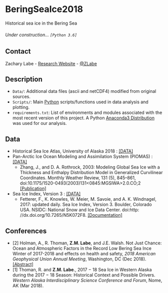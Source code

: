 # BeringSeaIce2018
Historical sea ice in the Bering Sea 

###### Under construction... ```[Python 3.6]```

## Contact
Zachary Labe - [Research Website](http://sites.uci.edu/zlabe/) - [@ZLabe](https://twitter.com/ZLabe)

## Description

+ ```Data/```: Additional data files (ascii and netCDF4) modified from original sources. 
+ ```Scripts/```: Main [Python](https://www.python.org/) scripts/functions used in data analysis and plotting.
+ ```requirements.txt```: List of environments and modules associated with the most recent version of this project. A Python [Anaconda3 Distribution](https://docs.continuum.io/anaconda/) was used for our analysis. 

## Data
+ Historical Sea Ice Atlas, University of Alaska 2018 : [[DATA]](http://seaiceatlas.snap.uaf.edu/)
+ Pan-Arctic Ice Ocean Modeling and Assimilation System (PIOMAS) : [[DATA]](http://psc.apl.uw.edu/research/projects/arctic-sea-ice-volume-anomaly/data/model_grid)
    + Zhang, J., and D. A. Rothrock, 2003: Modeling Global Sea Ice with a Thickness and Enthalpy Distribution Model in Generalized Curvilinear Coordinates. Monthly Weather Review, 131 (5), 845–861, doi:10.1175/1520-0493(2003)131<0845:MGSIWA>2.0.CO;2 [[Publication]](http://journals.ametsoc.org/doi/abs/10.1175/1520-0493%282003%29131%3C0845%3AMGSIWA%3E2.0.CO%3B2)
+ Sea Ice Index, Version 3 : [[DATA]](https://nsidc.org/data/seaice_index/)
    + Fetterer, F., K. Knowles, W. Meier, M. Savoie, and A. K. Windnagel, 2017: updated daily. Sea Ice Index, Version 3. Boulder, Colorado USA. NSIDC: National Snow and Ice Data Center. doi:http: //dx.doi.org/10.7265/N5K072F8. [[Documentation]](http://nsidc.org/data/g02135)

## Conferences
+ [2] Holman, A., R. Thoman, **Z.M. Labe**, and J.E. Walsh. Not Just Chance: Ocean and Atmospheric Factors in the Record Low Bering Sea Ince Winter of 2017-2018 and effects on health and safety, <em>2018 American Geophysical Union Annual Meeting</em>, Washington, DC (Dec 2018). [[Abstract]](https://agu.confex.com/agu/fm18/meetingapp.cgi/Paper/451295)
+ [1] Thoman, R. and **Z.M. Labe**., 2017 − 18 Sea Ice in Western Alaska during the 2017 − 18 Season: Historical Context and Possible Drivers. *Western Alaska Interdisciplinary Science Conference and Forum*, Nome, AK (Mar 2018).
